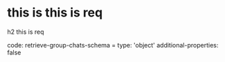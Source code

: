 # this is this is req

h2 this is req

code:
    retrieve-group-chats-schema = 
  type: 'object'
  additional-properties: false


